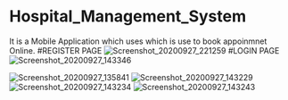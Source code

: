 # Hospital_Management_System
It is a Mobile Application which uses which is use to book appoinmnet Online.
#REGISTER PAGE
![Screenshot_20200927_221259](https://user-images.githubusercontent.com/56790330/94370635-c6b73f00-010e-11eb-97a8-f3ac7f0db387.jpg)
#LOGIN PAGE
![Screenshot_20200927_143346](https://user-images.githubusercontent.com/56790330/94370641-ccad2000-010e-11eb-8a0e-80b2fbba7627.jpg)

![Screenshot_20200927_135841](https://user-images.githubusercontent.com/56790330/94370651-d59df180-010e-11eb-8c69-c5f3605b0706.jpg)
![Screenshot_20200927_143229](https://user-images.githubusercontent.com/56790330/94370681-fc5c2800-010e-11eb-954e-5acbf74de7e1.jpg)
![Screenshot_20200927_143234](https://user-images.githubusercontent.com/56790330/94370691-03833600-010f-11eb-8269-66cbe37a0991.jpg)
![Screenshot_20200927_143243](https://user-images.githubusercontent.com/56790330/94370693-0847ea00-010f-11eb-8ac3-300d160f1490.jpg)
